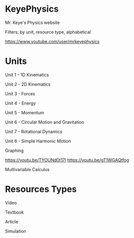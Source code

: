 # KeyePhysics
Mr. Keye's Physics website

Filters: by unit, resource type, alphabetical

https://www.youtube.com/user/mrkeyephysics

# Units

Unit 1 - 1D Kinematics

Unit 2 - 2D Kinematics

Unit 3 - Forces

Unit 4 - Energy

Unit 5 - Momentum

Unit 6 - Circular Motion and Gravitation

Unit 7 - Rotational Dynamics

Unit 8 - Simple Harmonic Motion

Graphing

https://youtu.be/TYOUNd0t17I
https://youtu.be/gT1WGAQtfog

Multivariable Calculus

# Resources Types

Video

Textbook

Article

Simulation

